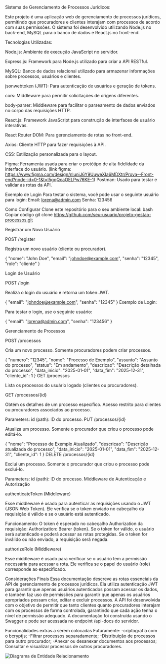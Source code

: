 Sistema de Gerenciamento de Processos Jurídicos:

Este projeto é uma aplicação web de gerenciamento de processos jurídicos, permitindo que procuradores e clientes interajam com processos de acordo com suas permissões. O sistema foi desenvolvido utilizando Node.js no back-end, MySQL para o banco de dados e React.js no front-end.

Tecnologias Utilizadas:

Node.js: Ambiente de execução JavaScript no servidor.

Express.js: Framework para Node.js utilizado para criar a API RESTful.

MySQL: Banco de dados relacional utilizado para armazenar informações sobre processos, usuários e clientes.

jsonwebtoken (JWT): Para autenticação de usuários e geração de tokens.

cors: Middleware para permitir solicitações de origens diferentes.

body-parser: Middleware para facilitar o parseamento de dados enviados no corpo das requisições HTTP.

React.js: Framework JavaScript para construção de interfaces de usuário interativas.

React Router DOM: Para gerenciamento de rotas no front-end.

Axios: Cliente HTTP para fazer requisições à API.

CSS: Estilização personalizada para o layout.

Figma: Ferramenta usada para criar o protótipo de alta fidelidade da interface do usuário.
(link figma: https://www.figma.com/design/nluniJ6Y9UuweXIa6MDXtr/Prova--Front-end?node-id=0-1&t=I5gqQcaOELPw76KE-1)
Postman: Usado para testar e validar as rotas da API.

Exemplo de Login
Para testar o sistema, você pode usar o seguinte usuário para login:
Email: lorena@admin.com
Senha: 123456

Como Configurar
Clone este repositório para o seu ambiente local:
bash
Copiar código
git clone https://github.com/seu-usuario/projeto-gestao-processos.git

Registrar um Novo Usuário

 POST /register

 Registra um novo usuário (cliente ou procurador).

{
  "nome": "John Doe",
  "email": "johndoe@example.com",
  "senha": "12345",
  "role": "cliente"
}


Login de Usuário

 POST /login

 Realiza o login do usuário e retorna um token JWT.

{
  "email": "johndoe@example.com",
  "senha": "12345"
}
 Exemplo de Login:

 Para testar o login, use o seguinte usuário:

 
{
  "email": "lorena@admin.com",
  "senha": "123456"
}


Gerenciamento de Processos

 POST /processos

 Cria um novo processo. Somente procuradores podem criar processos.


{
  "numero": "12345",
  "nome": "Processo de Exemplo",
  "assunto": "Assunto do processo",
  "status": "Em andamento",
  "descricao": "Descrição detalhada do processo",
  "data_inicio": "2025-01-01",
  "data_fim": "2025-12-31",
  "cliente_id": 1
}
 GET /processos

 Lista os processos do usuário logado (clientes ou procuradores).

 GET /processos/{id}

 Obtém os detalhes de um processo específico. Acesso restrito para clientes ou procuradores associados ao processo.

 Parameters:
id (path): ID do processo.
PUT /processos/{id}

 Atualiza um processo. Somente o procurador que criou o processo pode editá-lo.

{
  "nome": "Processo de Exemplo Atualizado",
  "descricao": "Descrição atualizada do processo",
  "data_inicio": "2025-01-01",
  "data_fim": "2025-12-31",
  "cliente_id": 1
}
 DELETE /processos/{id}

 Exclui um processo. Somente o procurador que criou o processo pode excluí-lo.

 Parameters:
id (path): ID do processo.
Middleware de Autenticação e Autorização

 authenticateToken (Middleware)

 Esse middleware é usado para autenticar as requisições usando o JWT (JSON Web Token). Ele verifica se o token enviado no cabeçalho da requisição é válido e se o usuário está autenticado.

 Funcionamento: O token é esperado no cabeçalho Authorization da requisição: Authorization: Bearer {token}. Se o token for válido, o usuário será autenticado e poderá acessar as rotas protegidas. Se o token for inválido ou não enviado, a requisição será negada.

 authorizeRole (Middleware)

 Esse middleware é usado para verificar se o usuário tem a permissão necessária para acessar a rota. Ele verifica se o papel do usuário (role) corresponde ao especificado.



Considerações Finais
Essa documentação descreve as rotas essenciais da API de gerenciamento de processos jurídicos. Ela utiliza autenticação JWT para garantir que apenas usuários autenticados possam acessar os dados, e também faz uso de permissões para garantir que apenas os usuários apropriados possam criar, editar e excluir processos.
A API foi desenvolvida com o objetivo de permitir que tanto clientes quanto procuradores interajam com os processos de forma controlada, garantindo que cada ação tenha o nível de permissão adequado.
A documentação foi construída usando o Swagger e pode ser acessada no endpoint /api-docs do servidor.

Funcionalidades extras a serem colocadas Futuramente:
-criptografia com o bcryptjs;
-Filtrar processos separadamente;
-Distribuição de processos para outro procurador;
-Anexar ou desanexar documentos aos processos;
Consultar e visualizar processos de outros procuradores.

![Diagrama de Entidade Relacionamento](pasta/Diagrama%20de%20entidade%20Relacionamento.drawio.png)



